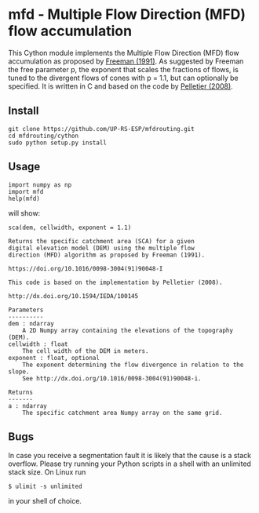 # mfd - Multiple Flow Direction (MFD) flow accumulation

This Cython module implements the Multiple Flow Direction (MFD) flow accumulation
as proposed by [Freeman (1991)][id1]. As suggested by Freeman the free
parameter p, the exponent that scales the fractions of flows, is tuned to the
divergent flows of cones with p = 1.1, but can optionally be specified. It is
written in C and based on the code by [Pelletier (2008)][id2].

## Install

	git clone https://github.com/UP-RS-ESP/mfdrouting.git
	cd mfdrouting/cython
	sudo python setup.py install

## Usage

    import numpy as np
    import mfd
    help(mfd)

will show:

    sca(dem, cellwidth, exponent = 1.1)
    
    Returns the specific catchment area (SCA) for a given
    digital elevation model (DEM) using the multiple flow
    direction (MFD) algorithm as proposed by Freeman (1991).
        
    https://doi.org/10.1016/0098-3004(91)90048-I
        
    This code is based on the implementation by Pelletier (2008).
        
    http://dx.doi.org/10.1594/IEDA/100145
        
    Parameters
    ----------
    dem : ndarray
        A 2D Numpy array containing the elevations of the topography (DEM).
    cellwidth : float
        The cell width of the DEM in meters.
    exponent : float, optional
        The exponent determining the flow divergence in relation to the slope.
        See http://dx.doi.org/10.1016/0098-3004(91)90048-i.

    Returns
    -------
    a : ndarray
        The specific catchment area Numpy array on the same grid.

## Bugs

In case you receive a segmentation fault it is likely that the cause is a stack overflow.
Please try running your Python scripts in a shell with an unlimited stack size. On Linux
run

    $ ulimit -s unlimited

in your shell of choice.

[id1]: http://dx.doi.org/10.1016/0098-3004(91)90048-i "Calculating catchment area with divergent flow based on a regular grid. T. Graham Freeman, Computers & Geosciences (1991)."

[id2]: http://dx.doi.org/10.1594/IEDA/100145 "MFDrouting, version 0.1. J. D. Pelletier (2008)."
